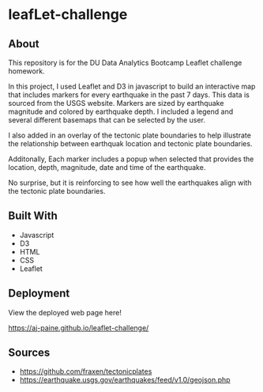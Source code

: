 # leafLet-challenge

## About
This repository is for the DU Data Analytics Bootcamp Leaflet challenge homework.

In this project, I used Leaflet and D3 in javascript to build an interactive map that includes markers for every earthquake in the past 7 days. This data is sourced from the USGS website. Markers are sized by earthquake magnitude and colored by earthquake depth. I included a legend and several different basemaps that can be selected by the user.

I also added in an overlay of the tectonic plate boundaries to help illustrate the relationship between earthquak location and tectonic plate boundaries.

Additonally, Each marker includes a popup when selected that provides the location, depth, magnitude, date and time of the earthquake.

No surprise, but it is reinforcing to see how well the earthquakes align with the tectonic plate boundaries.

## Built With
* Javascript
* D3
* HTML
* CSS
* Leaflet

## Deployment
View the deployed web page here!

https://aj-paine.github.io/leaflet-challenge/

## Sources
* https://github.com/fraxen/tectonicplates
* https://earthquake.usgs.gov/earthquakes/feed/v1.0/geojson.php

